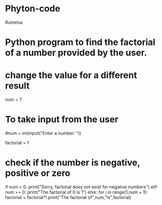 # Phyton-code
Rumeisa
# Python program to find the factorial of a number provided by the user.

# change the value for a different result
num = 7

# To take input from the user
#num = int(input("Enter a number: "))

factorial = 1

# check if the number is negative, positive or zero
if num < 0:
   print("Sorry, factorial does not exist for negative numbers")
elif num == 0:
   print("The factorial of 0 is 1")
else:
   for i in range(1,num + 1):
       factorial = factorial*i
   print("The factorial of",num,"is",factorial)
